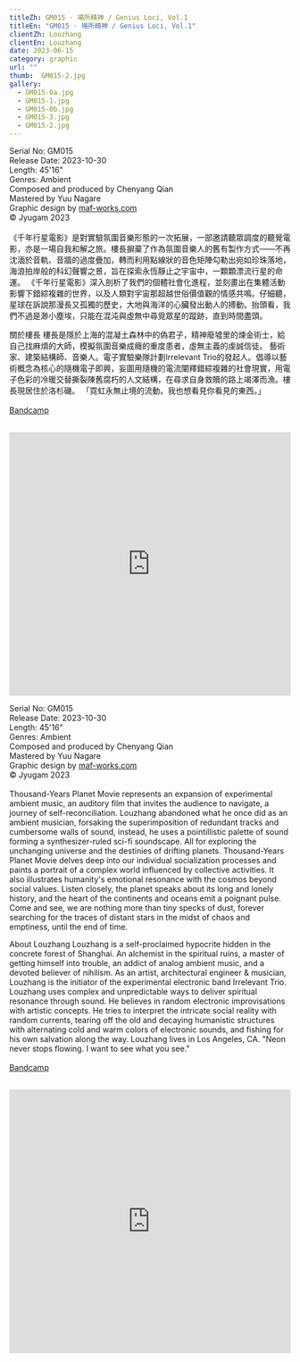 ```yaml
---
titleZh: GM015 · 場所精神 / Genius Loci, Vol.1
titleEn: "GM015 · 場所精神 / Genius Loci, Vol.1"
clientZh: Louzhang
clientEn: Louzhang
date: 2023-06-15
category: graphic
url: ""
thumb:  GM015-2.jpg
gallery:
  - GM015-0a.jpg
  - GM015-1.jpg
  - GM015-0b.jpg
  - GM015-3.jpg
  - GM015-2.jpg
---
```


Serial No: GM015<br>
Release Date: 2023-10-30<br>
Length: 45'16"<br>
Genres: Ambient<br>
Composed and produced by Chenyang Qian<br>
Mastered by Yuu Nagare<br>
Graphic design by [maf-works.com](https://maf-works.com)<br>
© Jyugam 2023
<br><br>
《千年行星電影》是對實驗氛圍音樂形態的一次拓展，一部邀請聽眾調度的聽覺電影，亦是一場自我和解之旅。樓長摒棄了作為氛圍音樂人的舊有製作方式——不再沈湎於音軌、音牆的過度疊加，轉而利用點線狀的音色矩陣勾勒出宛如珍珠落地，海浪拍岸般的科幻聲響之景，旨在探索永恆靜止之宇宙中，一顆顆漂流行星的命運。
《千年行星電影》深入剖析了我們的個體社會化進程，並刻畫出在集體活動影響下錯綜複雜的世界，以及人類對宇宙那超越世俗價值觀的情感共鳴。仔細聽，星球在訴說那漫長又孤獨的歷史，大地與海洋的心臟發出動人的搏動。抬頭看，我們不過是渺小塵埃，只能在混沌與虛無中尋覓眾星的蹤跡，直到時間盡頭。

關於樓長
樓長是隱於上海的混凝土森林中的偽君子，精神廢墟里的煉金術士，給自己找麻煩的大師，模擬氛圍音樂成癮的重度患者，虛無主義的虔誠信徒。
藝術家、建築結構師、音樂人。電子實驗樂隊計劃Irrelevant Trio的發起人。倡導以藝術概念為核心的隨機電子即興，妄圖用隨機的電流闡釋錯綜複雜的社會現實，用電子色彩的冷暖交替撕裂陳舊腐朽的人文結構，在尋求自身救贖的路上竭澤而漁。樓長現居住於洛杉磯。
「霓虹永無止境的流動。我也想看見你看見的東西。」
<br><br>
[Bandcamp](https://jyugam.bandcamp.com/album/thousand-years-planet-movie)
<br><br>
<iframe style="border: 0; width: 100%; height: 472px;" src="https://bandcamp.com/EmbeddedPlayer/album=2386293747/size=large/bgcol=ffffff/linkcol=333333/artwork=none/transparent=true/" seamless><a href="https://jyugam.bandcamp.com/album/thousand-years-planet-movie">Thousand-Years Planet Movie / 千年行星電影 by Louzhang 樓長</a></iframe>

<!-- lang -->

Serial No: GM015<br>
Release Date: 2023-10-30<br>
Length: 45'16"<br>
Genres: Ambient<br>
Composed and produced by Chenyang Qian<br>
Mastered by Yuu Nagare<br>
Graphic design by [maf-works.com](https://maf-works.com)<br>
© Jyugam 2023
<br><br>
Thousand-Years Planet Movie represents an expansion of experimental ambient music, an auditory film that invites the audience to navigate, a journey of self-reconciliation. Louzhang abandoned what he once did as an ambient musician, forsaking the superimposition of redundant tracks and cumbersome walls of sound, instead, he uses a pointillistic palette of sound forming a synthesizer-ruled sci-fi soundscape. All for exploring the unchanging universe and the destinies of drifting planets.
Thousand-Years Planet Movie delves deep into our individual socialization processes and paints a portrait of a complex world influenced by collective activities. It also illustrates humanity's emotional resonance with the cosmos beyond social values. Listen closely, the planet speaks about its long and lonely history, and the heart of the continents and oceans emit a poignant pulse. Come and see, we are nothing more than tiny specks of dust, forever searching for the traces of distant stars in the midst of chaos and emptiness, until the end of time.

About Louzhang
Louzhang is a self-proclaimed hypocrite hidden in the concrete forest of Shanghai. An alchemist in the spiritual ruins, a master of getting himself into trouble, an addict of analog ambient music, and a devoted believer of nihilism.
As an artist, architectural engineer & musician, Louzhang is the initiator of the experimental electronic band Irrelevant Trio. Louzhang uses complex and unpredictable ways to deliver spiritual resonance through sound. He believes in random electronic improvisations with artistic concepts. He tries to interpret the intricate social reality with random currents, tearing off the old and decaying humanistic structures with alternating cold and warm colors of electronic sounds, and fishing for his own salvation along the way. Louzhang lives in Los Angeles, CA.
"Neon never stops flowing. I want to see what you see."
<br><br>
[Bandcamp](https://jyugam.bandcamp.com/album/thousand-years-planet-movie)
<br><br>
<iframe style="border: 0; width: 100%; height: 472px;" src="https://bandcamp.com/EmbeddedPlayer/album=2386293747/size=large/bgcol=ffffff/linkcol=333333/artwork=none/transparent=true/" seamless><a href="https://jyugam.bandcamp.com/album/thousand-years-planet-movie">Thousand-Years Planet Movie / 千年行星電影 by Louzhang 樓長</a></iframe>